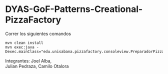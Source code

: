 # DYAS-GoF-Patterns-Creational-PizzaFactory

Correr los siguientes comandos

```
mvn clean install
mvn exec:java -Dexec.mainClass="edu.unisabana.pizzafactory.consoleview.PreparadorPizza"
```

Integrantes:
Joel Alba,  
Julian Pedraza,
Camilo Otalora
